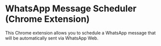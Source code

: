 # WhatsApp Message Scheduler (Chrome Extension)

This Chrome extension allows you to schedule a WhatsApp message that will be automatically sent via WhatsApp Web.
